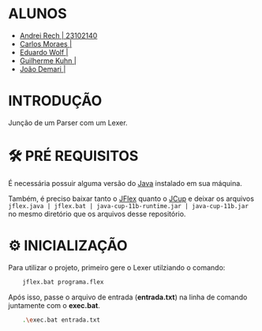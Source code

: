 # ALUNOS

- [Andrei Rech | 23102140](https://github.com/AndreiRech) 
- [Carlos Moraes | ]()
- [Eduardo Wolf | ]()
- [Guilherme Kuhn | ]()
- [João Demari | ]()

# INTRODUÇÃO

Junção de um Parser com um Lexer.

# 🛠 PRÉ REQUISITOS

É necessária possuir alguma versão do [Java](https://www.java.com/pt-BR/download/) instalado em sua máquina.

Também, é preciso baixar tanto o [JFlex](https://jflex.de/download.html) quanto o [JCup](http://www2.cs.tum.edu/projects/cup/) e deixar os arquivos ```jflex.java | jflex.bat | java-cup-11b-runtime.jar | java-cup-11b.jar``` no mesmo diretório que os arquivos desse repositório.

# ⚙ INICIALIZAÇÃO

Para utilizar o projeto, primeiro gere o Lexer utilziando o comando:

```bash
    jflex.bat programa.flex
```

Após isso, passe o arquivo de entrada (**entrada.txt**) na linha de comando juntamente com o **exec.bat**.

```bash
    .\exec.bat entrada.txt
```
